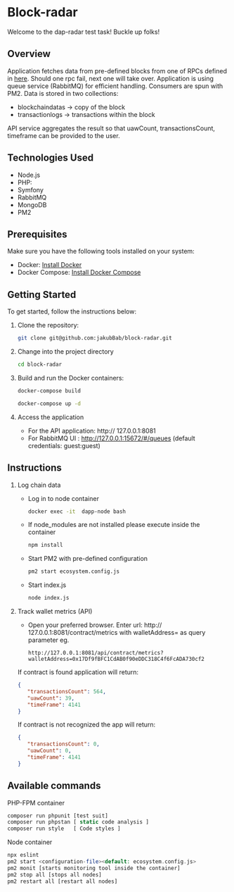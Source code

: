 # Block-radar

Welcome to the dap-radar test task! Buckle up folks!

## Overview

Application fetches data from pre-defined blocks from one of RPCs defined in [here](https://docs.iotex.io/reference/babel-web3-api#babel-api-endpoints). Should one rpc fail, next one will take over.
Application is using queue service (RabbitMQ) for efficient handling. Consumers are spun with PM2. Data is stored in two collections:

* blockchaindatas  -> copy of the block
* transactionlogs  -> transactions within the block


API service aggregates the result so that uawCount, transactionsCount, timeframe can be provided to the user.


## Technologies Used

- Node.js
- PHP: 
- Symfony
- RabbitMQ
- MongoDB
- PM2 


## Prerequisites

Make sure you have the following tools installed on your system:

- Docker: [Install Docker](https://docs.docker.com/get-docker/)
- Docker Compose: [Install Docker Compose](https://docs.docker.com/compose/install/)

## Getting Started

To get started, follow the instructions below:

1. Clone the repository:

   ```bash
   git clone git@github.com:jakubBab/block-radar.git

2. Change into the project directory 

   ```bash
   cd block-radar

3. Build and run the Docker containers:
   ```bash
   docker-compose build  
   ```

   ```bash
   docker-compose up -d
   ```
4. Access the application 
   
   * For the API application: http:// 127.0.0.1:8081 
   * For RabbitMQ UI : http://127.0.0.1:15672/#/queues (default credentials: guest:guest)


## Instructions 

1. Log chain data


   * Log in to node container 
        ```bash
      docker exec -it  dapp-node bash
     
   * If node_modules are not installed please execute inside the container  
     ```bash
     npm install


   * Start PM2 with pre-defined configuration 
        ```bash
      pm2 start ecosystem.config.js

   * Start index.js
        ```bash
      node index.js

2. Track wallet metrics (API)

   * Open your preferred browser. Enter url: http:// 127.0.0.1:8081/contract/metrics  with walletAddress=<wallet-address> as query parameter eg.
     ```text
     http://127.0.0.1:8081/api/contract/metrics?walletAddress=0x17Df9fBFC1CdAB0f90eDDC318C4f6FcADA730cf2

    If contract is found application will return: 
     ```json
   { 
        "transactionsCount": 564,
        "uawCount": 39,
        "timeFrame": 4141
   }
   ```
   If contract is not recognized the app will return:

     ```json
   { 
        "transactionsCount": 0,
        "uawCount": 0,
        "timeFrame": 4141
   }
    ```

Available commands
-----


PHP-FPM container
```php
composer run phpunit [test suit]
composer run phpstan [ static code analysis ]
composer run style   [ Code styles ]
```

Node container
```php
npx eslint
pm2 start <configuration-file><default: ecosystem.config.js>
pm2 monit [starts monitoring tool inside the container]
pm2 stop all [stops all nodes]
pm2 restart all [restart all nodes]
```

